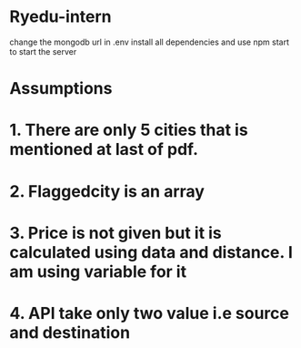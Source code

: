 # Ryedu-intern
change the mongodb url in .env
install all dependencies and use npm start to start the server
# Assumptions
# 1. There are only 5 cities that is mentioned at last of pdf.
# 2. Flaggedcity is an array 
# 3. Price is not given but it is calculated using data and distance. I am using variable for it
# 4. API take only two value i.e source and destination

